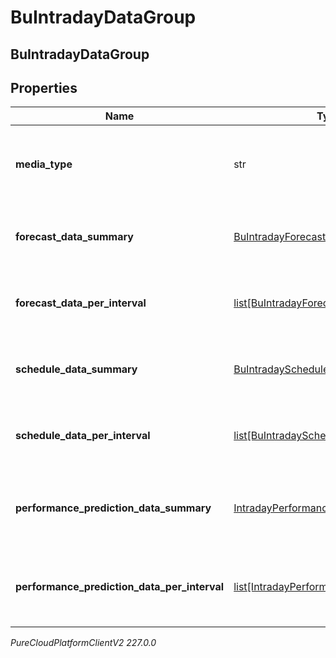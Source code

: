 # BuIntradayDataGroup

## BuIntradayDataGroup

## Properties

|Name | Type | Description | Notes|
|------------ | ------------- | ------------- | -------------|
| **media_type** | str | The media type associated with this intraday group | [optional] |
| **forecast_data_summary** | [BuIntradayForecastData](BuIntradayForecastData) | Forecast data summary for this date range | [optional] |
| **forecast_data_per_interval** | [list[BuIntradayForecastData]](BuIntradayForecastData) | Forecast data per interval for this date range | [optional] |
| **schedule_data_summary** | [BuIntradayScheduleData](BuIntradayScheduleData) | Schedule data summary for this date range | [optional] |
| **schedule_data_per_interval** | [list[BuIntradayScheduleData]](BuIntradayScheduleData) | Schedule data per interval for this date range | [optional] |
| **performance_prediction_data_summary** | [IntradayPerformancePredictionData](IntradayPerformancePredictionData) | Performance prediction data summary for this date range | [optional] |
| **performance_prediction_data_per_interval** | [list[IntradayPerformancePredictionData]](IntradayPerformancePredictionData) | Performance prediction data per interval for this date range | [optional] |



_PureCloudPlatformClientV2 227.0.0_
